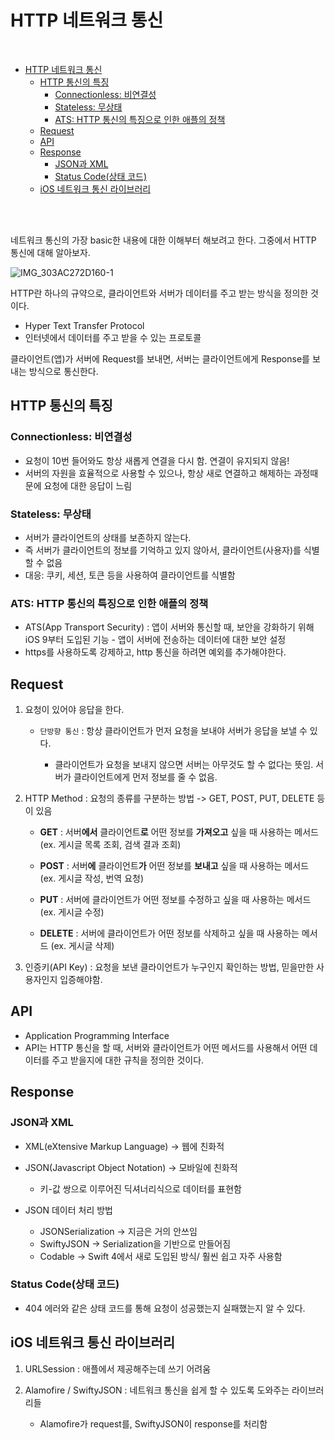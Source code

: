 # HTTP 네트워크 통신

<br>

- [HTTP 네트워크 통신](#http-네트워크-통신)
  - [HTTP 통신의 특징](#http-통신의-특징)
    - [Connectionless: 비연결성](#connectionless-비연결성)
    - [Stateless: 무상태](#stateless-무상태)
    - [ATS: HTTP 통신의 특징으로 인한 애플의 정책](#ats-http-통신의-특징으로-인한-애플의-정책)
  - [Request](#request)
  - [API](#api)
  - [Response](#response)
    - [JSON과 XML](#json과-xml)
    - [Status Code(상태 코드)](#status-code상태-코드)
  - [iOS 네트워크 통신 라이브러리](#ios-네트워크-통신-라이브러리)

<br>
</br>

네트워크 통신의 가장 basic한 내용에 대한 이해부터 해보려고 한다. 그중에서 HTTP 통신에 대해 알아보자.

  
  ![IMG_303AC272D160-1](https://github.com/chaeondev/TIL/assets/80023607/0a7d174d-d1bf-4cbf-9903-f6e3de86f31f)

HTTP란 하나의 규약으로, 클라이언트와 서버가 데이터를 주고 받는 방식을 정의한 것이다.

* Hyper Text Transfer Protocol
* 인터넷에서 데이터를 주고 받을 수 있는 프로토콜

클라이언트(앱)가 서버에 Request를 보내면, 서버는 클라이언트에게 Response를 보내는 방식으로 통신한다.


## HTTP 통신의 특징

### Connectionless: 비연결성

* 요청이 10번 들어와도 항상 새롭게 연결을 다시 함. 연결이 유지되지 않음!
* 서버의 자원을 효율적으로 사용할 수 있으나, 항상 새로 연결하고 해제하는 과정때문에 요청에 대한 응답이 느림

### Stateless: 무상태

* 서버가 클라이언트의 상태를 보존하지 않는다. 
* 즉 서버가 클라이언트의 정보를 기억하고 있지 않아서, 클라이언트(사용자)를 식별할 수 없음
* 대응: 쿠키, 세션, 토큰 등을 사용하여 클라이언트를 식별함
  
### ATS: HTTP 통신의 특징으로 인한 애플의 정책

* ATS(App Transport Security) : 앱이 서버와 통신할 때, 보안을 강화하기 위해 iOS 9부터 도입된 기능 - 앱이 서버에 전송하는 데이터에 대한 보안 설정
* https를 사용하도록 강제하고, http 통신을 하려면 예외를 추가해야한다.
  
  

## Request

1) 요청이 있어야 응답을 한다.
    
    * `단방향 통신` : 항상 클라이언트가 먼저 요청을 보내야 서버가 응답을 보낼 수 있다.
    
      * 클라이언트가 요청을 보내지 않으면 서버는 아무것도 할 수 없다는 뜻임. 서버가 클라이언트에게 먼저 정보를 줄 수 없음.

  
2) HTTP Method : 요청의 종류를 구분하는 방법 -> GET, POST, PUT, DELETE 등이 있음
   
   * **GET** : 서버**에서** 클라이언트**로** 어떤 정보를 **가져오고** 싶을 때 사용하는 메서드 (ex. 게시글 목록 조회, 검색 결과 조회)

   * **POST** : 서버**에** 클라이언트**가** 어떤 정보를 **보내고** 싶을 때 사용하는 메서드 (ex. 게시글 작성, 번역 요청)

   * **PUT** : 서버에 클라이언트가 어떤 정보를 수정하고 싶을 때 사용하는 메서드 (ex. 게시글 수정)

   * **DELETE** : 서버에 클라이언트가 어떤 정보를 삭제하고 싶을 때 사용하는 메서드 (ex. 게시글 삭제)

3) 인증키(API Key) : 요청을 보낸 클라이언트가 누구인지 확인하는 방법, 믿을만한 사용자인지 입증해야함. 

## API

* Application Programming Interface
* API는 HTTP 통신을 할 때, 서버와 클라이언트가 어떤 메서드를 사용해서 어떤 데이터를 주고 받을지에 대한 규칙을 정의한 것이다.

## Response

### JSON과 XML

* XML(eXtensive Markup Language) -> 웹에 친화적

* JSON(Javascript Object Notation)  -> 모바일에 친화적
  
    * 키-값 쌍으로 이루어진 딕셔너리식으로 데이터를 표현함

* JSON 데이터 처리 방법
  * JSONSerialization -> 지금은 거의 안쓰임
  * SwiftyJSON -> Serialization을 기반으로 만들어짐
  * Codable -> Swift 4에서 새로 도입된 방식/ 훨씬 쉽고 자주 사용함

### Status Code(상태 코드)

* 404 에러와 같은 상태 코드를 통해 요청이 성공했는지 실패했는지 알 수 있다.


## iOS 네트워크 통신 라이브러리

1. URLSession : 애플에서 제공해주는데 쓰기 어려움
2. Alamofire / SwiftyJSON : 네트워크 통신을 쉽게 할 수 있도록 도와주는 라이브러리들

    * Alamofire가 request를, SwiftyJSON이 response를 처리함